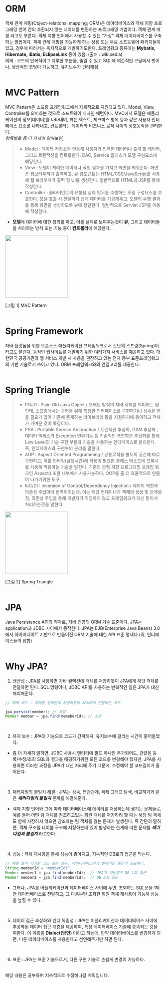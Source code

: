 # ORM
객체 관계 매핑(Object-relational mapping; ORM)은 데이터베이스와 객체 지향 프로그래밍 언어 간의 호환되지 않는 데이터를 변환하는 프로그래밍 기법이다. 객체 관계 매핑 라고도 부른다. 객체 지향 언어에서 사용할 수 있는 "가상" 객체 데이터베이스를 구축하는 방법이다. 객체 관계 매핑을 가능하게 하는 상용 또는 무료 소프트웨어 패키지들이 있고, 경우에 따라서는 독자적으로 개발하기도한다. 프레임워크 종류에는 **Mybatis, Hibernate, iBatis, EclipseLink** 등이 있음. (출처 : wikipedia) <br>
의의 : 코드의 반복적이고 지루한 부분을, 줄일 수 있고 SQL에 의존적인 코딩에서 벗어나, 생산적인 코딩이 가능하고, 유지보수가 편리해짐.
<br><br>

# MVC Pattern
MVC Pattern은 스프링 프레임워크에서 자체적으로 지원되고 있다. Model, View, Controller를 의미하는 것으로 소프트웨어 디자인 패턴이다. MVC에서 모델은 애플리케이션의 정보(데이터)를 나타내며, 뷰는 텍스트, 체크박스 항목 등과 같은 사용자 인터페이스 요소를 나타내고, 컨트롤러는 데이터와 비즈니스 로직 사이의 상호동작을 관리한다. <br>
*항목별로 좀 더 자세히 알아보면,* <br>
> - Model : 데이터 저장소와 연동해 사용자가 입력한 데이터나 출력 할 데이터, 그리고 트랜잭션을 컨트롤한다. DAO, Service 클래스가 모델 구성요소에 해당한다.
> - View : 모델이 처리한 데이터나 작업 결과를 가지고 화면을 띄워준다. 화면은 웹브라우저가 출력하고, 뷰 컴포넌트는 HTML/CSS/JavaScript를 사용해 웹 브라우저가 출력 할 UI를 생성한다. 일반적으로 HTML과 JSP를 통해 작성한다.
> - Controller : 클라이언트의 요청을 실제 업무를 수행하는 모델 구성요소를 호출한다. 모델 호출 시 전달하기 쉽게 데이터를 가공해주고, 모델의 수행 결과를 통해 화면을 생성하도록 뷰에 전달한다. 일반적으로 Servlet JSP를 이용해 작성한다.
- **모델**에 데이터에 대한 정의를 하고, 이를 실제로 보여주는것이 **뷰**, 그리고 데이터들을 처리하는 방식 또는 기능 등이 **컨트롤러**에 해당한다.

<img src="https://github.com/minuk8932/What-is-JPA/blob/master/img/mvc-pattern.png" width=200>

[그림 1] MVC Pattern
<br><br>

# Spring Framework
자바 플랫폼을 위한 오픈소스 애플리케이션 프레임워크로서 간단히 스프링(Spring)이라고도 불린다.
동적인 웹사이트를 개발하기 위한 여러가지 서비스를 제공하고 있다.
대한민국 공공기관의 웹 서비스 개발 시 사용을 권장하고 있는 전자 종부 표준프레임워크의 기반 기술로서 쓰이고 있다.
ORM 프레임워크와의 연결고리를 제공한다.
<br><br>

# Spring Triangle
> - POJO : Plain Old Java Object / 오래된 방식의 자바 객체를 의미하는 말인데, 스프링에서는 구현을 위해 특정한 인터페이스를 구현하거나 상속을 받을 필요가 없어 기존에 존재하는 라이브러리 등을 지원하기에 용이하고 객체가 가벼운 것이 특징이다.
> - PSA : Portable Service Abstraction / 트랜잭션 추상화, OXM 추상화 , 데이터 액세스의 Exception 변환기능 등 기술적인 복잡함은 추상화를 통해 Low Level의 기술 구현 부분과 기술을 사용하는 인터페이스로 분리한다. 즉, 인터페이스와 구현부의 분리를 말한다.
> - AOP : Aspect Oriented Programming / 공통로직을 별도의 공간에 따로 구현하고, 이를 런타임(실행시간)에 적용이 필요한 클래스 메소드에 프록시를 사용해 적용하는 기술을 말한다. 기존의 관점 지향 프로그래밍 프레임 워크인 AspectJ 또한 내부에서 사용가능하다. OOP를 좀 더 효율적으로 만들어 나가기위한 도구.
> - IoC/DI : Inversion of Control/Dependency Injection / 제어의 역전과 의존성 주입이라 번역이되는데, 이는 해당 컨테이너가 객체의 생성 및 관계설정, 의존성 주입을 통해 개발자가 직접하지 않고 프레임워크가 대신 맡아서 처리하는것을 말한다.

<img src="https://github.com/minuk8932/What-is-ORM/blob/master/img/spring-triangle.png" width=200>

[그림 2] Spring Triangle
<br><br>

# JPA
Java Persistence API의 약자로, 자바 진영의 ORM 기술 표준이다. JPA는 application과 JDBC 사이에서 동작한다. JPA는 EJB(Enterprise Java Beans) 3.0에서 하이버네이트 기반으로 만들어진 ORM 기술에 대한 API 표준 명세다.(즉, 인터페이스들의 집합)
<br><br>

# Why JPA?
1. 생산성 : JPA를 사용하면 자바 컬렉션에 객체를 저장하듯이 JPA에게 해당 객체를 전달하면 된다. SQL 명령어나, JDBC API를 사용하는 반복적인 일은 JPA가 대신 처리해준다. <br>
```Java
// 예제 코드 : 객체를 컬렉션에 저장하듯이 JPA에게 전달하는 코드

jpa.persist(member); // 저장
Member member = jpa.find(memeberId); // 조회
```
<br>

2. 유지 보수 : JPA의 기능으로 코드가 간략해져, 유지보수에 걸리는 시간이 줄어들었다.
- 좀 더 자세히 말하면, JDBC 사용시 엔티티에 필드 하나만 추가되어도, 관련된 등록/수정/조회 SQL과 결과를 매핑하기위한 모든 코드를 변경해야 했지만, JPA를 사용하면 이러한 과정을 JPA가 대신 처리해 주기 때문에, 수정해야 할 코드길이가 줄어든다.
<br>

3. 패러다임의 불일치 해결 : JPA는 상속, 연관관계, 객체 그래프 탐색, 비교하기와 같은 **_패러다임의 불일치_** 문제를 해결해준다.
- 객체 지향 언어와 그에 따라 데이터베이스에 데이터를 저장하는데 생기는 문제들로, 예를 들어 어떤 팀 객체를 참조하고있는 회원 객체를 저장하려 할 때는 해당 팀 객체도 함께 저장하지 않으면 참조하는 팀 객체를 잃는 문제가 발생한다. 즉 간단히 말하면, 객체 구조를 테이블 구조에 저장하는데 있어 발생하는 한계에 따른 문제를 **_패러다임의 불일치_** 라고한다.
<br>

4. 성능 : 객체 재사용을 통해 성능이 좋아지고, 지속적인 DB로의 접근을 막는다. <br>
```Java
// 예를 들어 이러한 코드 같은 경우, 데이터베이스와의 반복적인 통신이 필요하다.
String memberId = "memberId1";
Member member1 = jpa.find(memberId);  // JPA가 아닌경우 DB 1회 접근
Member member2 = jpa.find(memberId);  // DB 2회 접근
```
- 그러나, JPA를 어플리케이션과 데이터베이스 사이에 두면, 조회하는 SQL문을 1회만 데이터베이스로 전달하고, 그 다음부턴 조회한 회원 객체 재사용이 가능해 성능을 높힐 수 있다.
<br>

5. 데이터 접근 추상화와 벤더 독립성 : JPA는 어플리케이션과 데이터베이스 사이에 추상화된 데이터 접근 계층을 제공하여, 특정 데이터베이스 기술에 종속되는 것을 피한다. 이 계층을 **Dialect(방언)** 이라고 하는데, 만약 데이터베이스를 변경하게 되면, 다른 데이터베이스를 사용한다고 선언해주기만 하면 된다.
<br>

6. 표준 : JPA는 표준 기술으로서, 다른 구현 기술로 손쉽게 변경이 가능하다.
<br><br>



해당 내용은 공부하며 지속적으로 수정해나갈 계획입니다.
